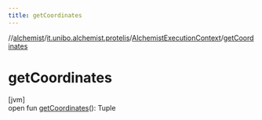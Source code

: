 ```yaml
---
title: getCoordinates
---
```

//[alchemist](../../../index.html)/[it.unibo.alchemist.protelis](../index.html)/[AlchemistExecutionContext](index.html)/[getCoordinates](get-coordinates.html)



# getCoordinates



[jvm]\
open fun [getCoordinates](get-coordinates.html)(): Tuple





